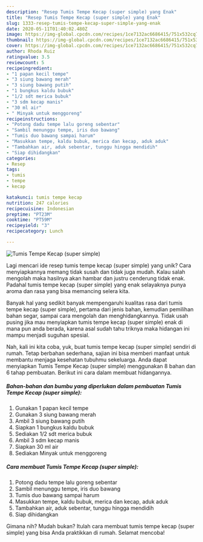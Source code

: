 ```yaml
---
description: "Resep Tumis Tempe Kecap (super simple) yang Enak"
title: "Resep Tumis Tempe Kecap (super simple) yang Enak"
slug: 1333-resep-tumis-tempe-kecap-super-simple-yang-enak
date: 2020-05-11T01:40:02.480Z
image: https://img-global.cpcdn.com/recipes/1ce7132ac6686415/751x532cq70/tumis-tempe-kecap-super-simple-foto-resep-utama.jpg
thumbnail: https://img-global.cpcdn.com/recipes/1ce7132ac6686415/751x532cq70/tumis-tempe-kecap-super-simple-foto-resep-utama.jpg
cover: https://img-global.cpcdn.com/recipes/1ce7132ac6686415/751x532cq70/tumis-tempe-kecap-super-simple-foto-resep-utama.jpg
author: Rhoda Ruiz
ratingvalue: 3.5
reviewcount: 5
recipeingredient:
- "1 papan kecil tempe"
- "3 siung bawang merah"
- "3 siung bawang putih"
- "1 bungkus kaldu bubuk"
- "1/2 sdt merica bubuk"
- "3 sdm kecap manis"
- "30 ml air"
- " Minyak untuk menggoreng"
recipeinstructions:
- "Potong dadu tempe lalu goreng sebentar"
- "Sambil menunggu tempe, iris duo bawang"
- "Tumis duo bawang sampai harum"
- "Masukkan tempe, kaldu bubuk, merica dan kecap, aduk aduk"
- "Tambahkan air, aduk sebentar, tunggu hingga mendidih"
- "Siap dihidangkan"
categories:
- Resep
tags:
- tumis
- tempe
- kecap

katakunci: tumis tempe kecap 
nutrition: 247 calories
recipecuisine: Indonesian
preptime: "PT23M"
cooktime: "PT59M"
recipeyield: "3"
recipecategory: Lunch

---
```



![Tumis Tempe Kecap (super simple)](https://img-global.cpcdn.com/recipes/1ce7132ac6686415/751x532cq70/tumis-tempe-kecap-super-simple-foto-resep-utama.jpg)

Lagi mencari ide resep tumis tempe kecap (super simple) yang unik? Cara menyiapkannya memang tidak susah dan tidak juga mudah. Kalau salah mengolah maka hasilnya akan hambar dan justru cenderung tidak enak. Padahal tumis tempe kecap (super simple) yang enak selayaknya punya aroma dan rasa yang bisa memancing selera kita.

Banyak hal yang sedikit banyak mempengaruhi kualitas rasa dari tumis tempe kecap (super simple), pertama dari jenis bahan, kemudian pemilihan bahan segar, sampai cara mengolah dan menghidangkannya. Tidak usah pusing jika mau menyiapkan tumis tempe kecap (super simple) enak di mana pun anda berada, karena asal sudah tahu triknya maka hidangan ini mampu menjadi suguhan spesial.




Nah, kali ini kita coba, yuk, buat tumis tempe kecap (super simple) sendiri di rumah. Tetap berbahan sederhana, sajian ini bisa memberi manfaat untuk membantu menjaga kesehatan tubuhmu sekeluarga. Anda dapat menyiapkan Tumis Tempe Kecap (super simple) menggunakan 8 bahan dan 6 tahap pembuatan. Berikut ini cara dalam membuat hidangannya.

<!--inarticleads1-->

##### Bahan-bahan dan bumbu yang diperlukan dalam pembuatan Tumis Tempe Kecap (super simple):

1. Gunakan 1 papan kecil tempe
1. Gunakan 3 siung bawang merah
1. Ambil 3 siung bawang putih
1. Siapkan 1 bungkus kaldu bubuk
1. Sediakan 1/2 sdt merica bubuk
1. Ambil 3 sdm kecap manis
1. Siapkan 30 ml air
1. Sediakan  Minyak untuk menggoreng




<!--inarticleads2-->

##### Cara membuat Tumis Tempe Kecap (super simple):

1. Potong dadu tempe lalu goreng sebentar
1. Sambil menunggu tempe, iris duo bawang
1. Tumis duo bawang sampai harum
1. Masukkan tempe, kaldu bubuk, merica dan kecap, aduk aduk
1. Tambahkan air, aduk sebentar, tunggu hingga mendidih
1. Siap dihidangkan




Gimana nih? Mudah bukan? Itulah cara membuat tumis tempe kecap (super simple) yang bisa Anda praktikkan di rumah. Selamat mencoba!
